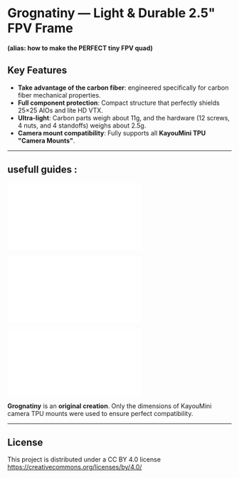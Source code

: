 # Grognatiny — Light & Durable 2.5" FPV Frame
**(alias: how to make the PERFECT tiny FPV quad)**

## Key Features
- **Take advantage of the carbon fiber**: engineered specifically for carbon fiber mechanical properties.
- **Full component protection**: Compact structure that perfectly shields 25×25 AIOs and lite HD VTX.
- **Ultra-light**: Carbon parts weigh about 11g, and the hardware (12 screws, 4 nuts, and 4 standoffs) weighs about 2.5g.
- **Camera mount compatibility**: Fully supports all **KayouMini TPU "Camera Mounts"**.

---

## usefull guides : 
![components choice guide](recommanded-components.md)

![wich tpu is for you, and what settigns should you use to print thems](tpu-choice-and-instructions.md)

![how to buy this frame, and what to ask if you want the best result](carbon-manufacturing-instructions.md)


**Grognatiny** is an **original creation**. Only the dimensions of KayouMini camera TPU mounts were used to ensure perfect compatibility.

---

##  License  
This project is distributed under a CC BY 4.0 license  
https://creativecommons.org/licenses/by/4.0/
